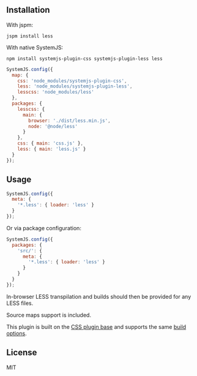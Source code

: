 Installation
---

With jspm:

```
jspm install less
```

With native SystemJS:

```
npm install systemjs-plugin-css systemjs-plugin-less less
```

```javascript
SystemJS.config({
  map: {
    css: 'node_modules/systemjs-plugin-css',
    less: 'node_modules/systemjs-plugin-less',
    lesscss: 'node_modules/less'
  },
  packages: {
    lesscss: {
      main: {
        browser: './dist/less.min.js',
        node: '@node/less'
      }
    },
    css: { main: 'css.js' },
    less: { main: 'less.js' }
  }
});
```

Usage
---

```javascript
SystemJS.config({
  meta: {
    '*.less': { loader: 'less' }
  }
});
```

Or via package configuration:

```javascript
SystemJS.config({
  packages: {
    'src/': {
      meta: {
        '*.less': { loader: 'less' }
      }
    }
  }
});
```

In-browser LESS transpilation and builds should then be provided for any LESS files.

Source maps support is included.

This plugin is built on the [CSS plugin base](http://github.com/systemjs/plugin-css) and supports the same [build options](https://github.com/systemjs/plugin-css#builder-support).

License
---

MIT
